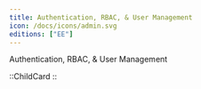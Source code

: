 ```yaml
---
title: Authentication, RBAC, & User Management
icon: /docs/icons/admin.svg
editions: ["EE"]
---
```


Authentication, RBAC, & User Management

::ChildCard
::